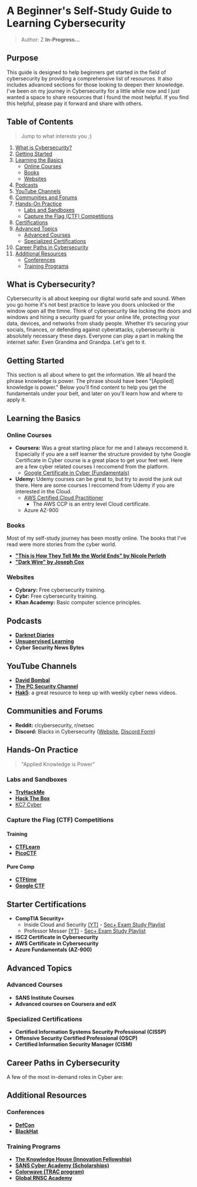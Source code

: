 # A Beginner's Self-Study Guide to Learning Cybersecurity
> Author: Z
**In-Progress...**

## Purpose
This guide is designed to help beginners get started in the field of cybersecurity by providing a comprehensive list of resources. It also includes advanced sections for those looking to deepen their knowledge.
I've been on my journey in Cybersecurity for a little while now and I just wanted a space to share resources that I found the most helpful. If you find this helpful, please pay it forward and share with others.

## Table of Contents
> Jump to what interests you ;)
1. [What is Cybersecurity?](#what-is-cybersecurity)
2. [Getting Started](#getting-started)
3. [Learning the Basics](#learning-the-basics)
    - [Online Courses](#online-courses)
    - [Books](#books)
    - [Websites](#websites)
4. [Podcasts](#podcasts)
5. [YouTube Channels](#youtube-channels)
6. [Communities and Forums](#communities-and-forums)
7. [Hands-On Practice](#hands-on-practice)
    - [Labs and Sandboxes](#labs-and-sandboxes)
    - [Capture the Flag (CTF) Competitions](#capture-the-flag-ctf-competitions)
8. [Certifications](#certifications)
9. [Advanced Topics](#advanced-topics)
    - [Advanced Courses](#advanced-courses)
    - [Specialized Certifications](#specialized-certifications)
10. [Career Paths in Cybersecurity](#career-paths-in-cybersecurity)
11. [Additional Resources](#additional-resources)
    - [Conferences](#conferences)
    - [Training Programs](#training-programs)

## What is Cybersecurity? <a name="what-is-cybersecurity"></a>
Cybersecurity is all about keeping our digital world safe and sound. When you go home it's not best practice to leave you doors unlocked or the window open all the timne. Think of cybersecurity like locking the doors and windows and hiring a security guard for your online life, protecting your data, devices, and networks from shady people. Whether it’s securing your socials, finances, or defending against cyberattacks, cybersecurity is absolutely necessary these days. Everyone can play a part in making the internet safer. Even Grandma and Grandpa. Let's get to it.

## Getting Started <a name="getting-started"></a>
This section is all about where to get the information. We all heard the phrase knowledge is power. The phrase should have been "[Applied] knowledge is power." Below you'll find content to help you get the fundamentals under your belt, and later on you'll learn how and where to apply it.

## Learning the Basics <a name="learning-the-basics"></a>
### Online Courses <a name="online-courses"></a>
- **Coursera:** Was a great starting place for me and I always reccomend it. Especially if you are a self learner the structure provided by tyhe Google Certificate in Cyber course is a great place to get your feet wet. Here are a few cyber related courses I reccomend from the platform.
  - [Google Certificate in Cyber (Fundamentals)](https://www.coursera.org/professional-certificates/google-cybersecurity)
- **Udemy:** Udemy courses can be great to, but try to avoid the junk out there. Here are some courses I reccomend from Udemy if you are interested in the Cloud.
  - [AWS Certified Cloud Practitioner](https://www.udemy.com/course/aws-certified-cloud-practitioner-new/?couponCode=ST19MT61724)
      - The AWS CCP is an entry level Cloud certificate.
  - Azure AZ-900

### Books <a name="books"></a>
Most of my self-study journey has been mostly online. The books that I've read were more stories from the cyber world. 
- [**"This is How They Tell Me the World Ends" by Nicole Perloth**](https://a.co/d/gmjp23E)
- [**"Dark Wire" by Joseph Cox**](https://a.co/d/2Ky7Hcw)

### Websites <a name="websites"></a>
- **Cybrary:** Free cybersecurity training.
- **Cybr:** Free cybersecurity training.
- **Khan Academy:** Basic computer science principles.

## Podcasts <a name="podcasts"></a>
- [**Darknet Diaries**](https://open.spotify.com/show/4XPl3uEEL9hvqMkoZrzbx5?si=93d403a928e547e3)
- [**Unsupervised Learning**](https://open.spotify.com/show/0cIzWAEYacLz7Ag1n1YhUJ?si=a4f1a792f50e49b1)
- **Cyber Security News Bytes**

## YouTube Channels <a name="youtube-channels"></a>
- [**David Bombal**](https://www.youtube.com/@davidbombal)
- [**The PC Security Channel**](https://www.youtube.com/@pcsecuritychannel)
- [**Hak5**](https://www.youtube.com/@hak5): a great resource to keep up with weekly cyber news videos. 

## Communities and Forums <a name="communities-and-forums"></a>
- **Reddit:** r/cybersecurity, r/netsec
- **Discord:** Blacks in Cybersecurity ([Website](https://www.blacksincyberconf.com/), [Discord Form](https://www.blacksincyberconf.com/online-community)) 

## Hands-On Practice <a name="hands-on-practice"></a>
> "Applied Knowledge is Power"

### Labs and Sandboxes <a name="labs-and-sandboxes"></a>
- [**TryHackMe**](https://tryhackme.com/)
- [**Hack The Box**](https://www.hackthebox.com/)
- [KC7 Cyber](https://kc7cyber.com/)

### Capture the Flag (CTF) Competitions <a name="capture-the-flag-ctf-competitions"></a>
#### Training
- [**CTFLearn**](https://ctflearn.com/)
- [**PicoCTF**](https://www.picoctf.org/)
#### Pure Comp
- [**CTFtime**](https://ctftime.org/)
- [**Google CTF**](https://capturetheflag.withgoogle.com/)

## Starter Certifications <a name="certifications"></a>
- **CompTIA Security+**
    - Inside Cloud and Security [(YT)](https://www.youtube.com/@InsideCloudAndSecurity) - [Sec+ Exam Study Playlist](https://www.youtube.com/watch?v=9Hd8QJmZQUc&list=PL7XJSuT7Dq_VD3eHXQf3Ld2ceBSFCayns)
    - Professor Messer [(YT)](https://www.youtube.com/@professormesser) - [Sec+ Exam Study Playlist](https://www.youtube.com/watch?v=KiEptGbnEBc&list=PLG49S3nxzAnl4QDVqK-hOnoqcSKEIDDuv)
- **ISC2 Certificate in Cybersecurity**
- **AWS Certificate in Cybersecurity**
- **Azure Fundamentals (AZ-900)**

## Advanced Topics <a name="advanced-topics"></a>
### Advanced Courses <a name="advanced-courses"></a>
- **SANS Institute Courses**
- **Advanced courses on Coursera and edX**

### Specialized Certifications <a name="specialized-certifications"></a>
- **Certified Information Systems Security Professional (CISSP)**
- **Offensive Security Certified Professional (OSCP)**
- **Certified Information Security Manager (CISM)**

## Career Paths in Cybersecurity <a name="career-paths-in-cybersecurity"></a>
A few of the most in-demand roles in Cyber are:

## Additional Resources <a name="additional-resources"></a>
### Conferences <a name="conferences"></a>
- [**DefCon**](https://defcon.org/?mob=1)
- [**BlackHat**](https://www.blackhat.com/)

### Training Programs <a name="training-programs"></a>
- [**The Knowledge House (Innovation Fellowship)**](https://www.theknowledgehouse.org/innovation_fellowship/)
- [**SANS Cyber Academy (Scholarships)**](https://www.sans.org/cyber-academy/)
- [**Colorwave (TRAC program)**](https://www.thecolorwave.org/programs)
- [**Global RNSC Academy**](https://www.globalrnsc.org/)

